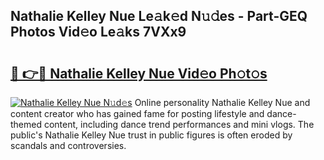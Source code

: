 ## Nathalie Kelley Nue Le𝚊k𝚎d N𝚞𝚍es - Part-GEQ Photos Vid𝚎o Le𝚊ks 7VXx9

# <h2><a href="http://fb7x5h.evod.top/?m=Nathalie+Kelley+Nue">🔗 👉🔴 Nathalie Kelley Nue Vid𝚎o Ph𝚘t𝚘s</a></h2>

[![Nathalie Kelley Nue N𝚞d𝚎s](https://i.imgur.com/8V9OHl7.gif)](http://fb7x5h.evod.top/?m=Nathalie+Kelley+Nue)
Online personality Nathalie Kelley Nue and content creator who has gained fame for posting lifestyle and dance-themed content, including dance trend performances and mini vlogs. The public's Nathalie Kelley Nue trust in public figures is often eroded by scandals and controversies. 
